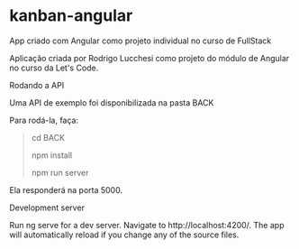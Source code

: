 # kanban-angular
App criado com Angular como projeto individual no curso de FullStack

Aplicação criada por Rodrigo Lucchesi como projeto do módulo de Angular no curso da Let's Code.

Rodando a API

Uma API de exemplo foi disponibilizada na pasta BACK

Para rodá-la, faça:

> cd BACK
> 
> npm install
> 
> npm run server
> 
Ela responderá na porta 5000.

Development server

Run ng serve for a dev server. Navigate to http://localhost:4200/. The app will automatically reload if you change any of the source files.
